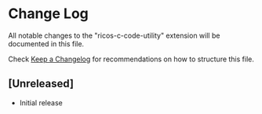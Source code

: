 # Change Log

All notable changes to the "ricos-c-code-utility" extension will be documented in this file.

Check [Keep a Changelog](http://keepachangelog.com/) for recommendations on how to structure this file.

## [Unreleased]

- Initial release